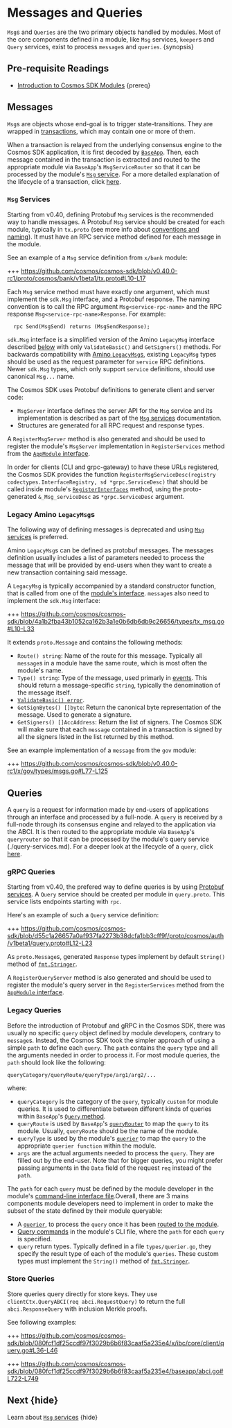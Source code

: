<!--
order: 3
-->

# Messages and Queries

`Msg`s and `Queries` are the two primary objects handled by modules. Most of the core components defined in a module, like `Msg` services, `keeper`s and `Query` services, exist to process `message`s and `queries`. {synopsis}

## Pre-requisite Readings

- [Introduction to Cosmos SDK Modules](./intro.md) {prereq}

## Messages

`Msg`s are objects whose end-goal is to trigger state-transitions. They are wrapped in [transactions](../core/transactions.md), which may contain one or more of them.

When a transaction is relayed from the underlying consensus engine to the Cosmos SDK application, it is first decoded by [`BaseApp`](../core/baseapp.md). Then, each message contained in the transaction is extracted and routed to the appropriate module via `BaseApp`'s `MsgServiceRouter` so that it can be processed by the module's [`Msg` service](./msg-services.md). For a more detailed explanation of the lifecycle of a transaction, click [here](../basics/tx-lifecycle.md).

### `Msg` Services

Starting from v0.40, defining Protobuf `Msg` services is the recommended way to handle messages. A Protobuf `Msg` service should be created for each module, typically in `tx.proto` (see more info about [conventions and naming](../core/encoding.md#faq)). It must have an RPC service method defined for each message in the module.

See an example of a `Msg` service definition from `x/bank` module:

+++ https://github.com/cosmos/cosmos-sdk/blob/v0.40.0-rc1/proto/cosmos/bank/v1beta1/tx.proto#L10-L17

Each `Msg` service method must have exactly one argument, which must implement the `sdk.Msg` interface, and a Protobuf response. The naming convention is to call the RPC argument `Msg<service-rpc-name>` and the RPC response `Msg<service-rpc-name>Response`. For example:

```
  rpc Send(MsgSend) returns (MsgSendResponse);
```

`sdk.Msg` interface is a simplified version of the Amino `LegacyMsg` interface described [below](#legacy-amino-msgs) with only `ValidateBasic()` and `GetSigners()` methods. For backwards compatibility with [Amino `LegacyMsg`s](#legacy-amino-msgs), existing `LegacyMsg` types should be used as the request parameter for `service` RPC definitions. Newer `sdk.Msg` types, which only support `service` definitions, should use canonical `Msg...` name.

The Cosmos SDK uses Protobuf definitions to generate client and server code:

* `MsgServer` interface defines the server API for the `Msg` service and its implementation is described as part of the [`Msg` services](./msg-services.md) documentation.
* Structures are generated for all RPC request and response types.

A `RegisterMsgServer` method is also generated and should be used to register the module's `MsgServer` implementation in `RegisterServices` method from the [`AppModule` interface](./module-manager.md#appmodule).

In order for clients (CLI and grpc-gateway) to have these URLs registered, the Cosmos SDK provides the function `RegisterMsgServiceDesc(registry codectypes.InterfaceRegistry, sd *grpc.ServiceDesc)` that should be called inside module's [`RegisterInterfaces`](module-manager.md#appmodulebasic) method, using the proto-generated `&_Msg_serviceDesc` as `*grpc.ServiceDesc` argument.

### Legacy Amino `LegacyMsg`s

The following way of defining messages is deprecated and using [`Msg` services](#msg-services) is preferred.

Amino `LegacyMsg`s can be defined as protobuf messages. The messages definition usually includes a list of parameters needed to process the message that will be provided by end-users when they want to create a new transaction containing said message.

A `LegacyMsg` is typically accompanied by a standard constructor function, that is called from one of the [module's interface](./module-interfaces.md). `message`s also need to implement the `sdk.Msg` interface:

+++ https://github.com/cosmos/cosmos-sdk/blob/4a1b2fba43b1052ca162b3a1e0b6db6db9c26656/types/tx_msg.go#L10-L33

It extends `proto.Message` and contains the following methods:

- `Route() string`: Name of the route for this message. Typically all `message`s in a module have the same route, which is most often the module's name.
- `Type() string`: Type of the message, used primarly in [events](../core/events.md). This should return a message-specific `string`, typically the denomination of the message itself.
- [`ValidateBasic() error`](../basics/tx-lifecycle.md#ValidateBasic).
- `GetSignBytes() []byte`: Return the canonical byte representation of the message. Used to generate a signature.
- `GetSigners() []AccAddress`: Return the list of signers. The Cosmos SDK will make sure that each `message` contained in a transaction is signed by all the signers listed in the list returned by this method.

See an example implementation of a `message` from the `gov` module:

+++ https://github.com/cosmos/cosmos-sdk/blob/v0.40.0-rc1/x/gov/types/msgs.go#L77-L125

## Queries

A `query` is a request for information made by end-users of applications through an interface and processed by a full-node. A `query` is received by a full-node through its consensus engine and relayed to the application via the ABCI. It is then routed to the appropriate module via `BaseApp`'s `queryrouter` so that it can be processed by the module's query service (./query-services.md). For a deeper look at the lifecycle of a `query`, click [here](../basics/query-lifecycle.md).

### gRPC Queries

Starting from v0.40, the prefered way to define queries is by using [Protobuf services](https://developers.google.com/protocol-buffers/docs/proto#services). A `Query` service should be created per module in `query.proto`. This service lists endpoints starting with `rpc`.

Here's an example of such a `Query` service definition:

+++ https://github.com/cosmos/cosmos-sdk/blob/d55c1a26657a0af937fa2273b38dcfa1bb3cff9f/proto/cosmos/auth/v1beta1/query.proto#L12-L23

As `proto.Message`s, generated `Response` types implement by default `String()` method of [`fmt.Stringer`](https://golang.org/pkg/fmt/#Stringer).

A `RegisterQueryServer` method is also generated and should be used to register the module's query server in the `RegisterServices` method from the [`AppModule` interface](./module-manager.md#appmodule).

### Legacy Queries

Before the introduction of Protobuf and gRPC in the Cosmos SDK, there was usually no specific `query` object defined by module developers, contrary to `message`s. Instead, the Cosmos SDK took the simpler approach of using a simple `path` to define each `query`. The `path` contains the `query` type and all the arguments needed in order to process it. For most module queries, the `path` should look like the following:

```
queryCategory/queryRoute/queryType/arg1/arg2/...
```

where:

- `queryCategory` is the category of the `query`, typically `custom` for module queries. It is used to differentiate between different kinds of queries within `BaseApp`'s [`Query` method](../core/baseapp.md#query).
- `queryRoute` is used by `BaseApp`'s [`queryRouter`](../core/baseapp.md#query-routing) to map the `query` to its module. Usually, `queryRoute` should be the name of the module.
- `queryType` is used by the module's [`querier`](./query-services.md#legacy-queriers) to map the `query` to the appropriate `querier function` within the module.
- `args` are the actual arguments needed to process the `query`. They are filled out by the end-user. Note that for bigger queries, you might prefer passing arguments in the `Data` field of the request `req` instead of the `path`.

The `path` for each `query` must be defined by the module developer in the module's [command-line interface file](./module-interfaces.md#query-commands).Overall, there are 3 mains components module developers need to implement in order to make the subset of the state defined by their module queryable:

- A [`querier`](./query-services.md#legacy-queriers), to process the `query` once it has been [routed to the module](../core/baseapp.md#query-routing).
- [Query commands](./module-interfaces.md#query-commands) in the module's CLI file, where the `path` for each `query` is specified.
- `query` return types. Typically defined in a file `types/querier.go`, they specify the result type of each of the module's `queries`. These custom types must implement the `String()` method of [`fmt.Stringer`](https://golang.org/pkg/fmt/#Stringer).

### Store Queries

Store queries query directly for store keys. They use `clientCtx.QueryABCI(req abci.RequestQuery)` to return the full `abci.ResponseQuery` with inclusion Merkle proofs.

See following examples:

+++ https://github.com/cosmos/cosmos-sdk/blob/080fcf1df25ccdf97f3029b6b6f83caaf5a235e4/x/ibc/core/client/query.go#L36-L46

+++ https://github.com/cosmos/cosmos-sdk/blob/080fcf1df25ccdf97f3029b6b6f83caaf5a235e4/baseapp/abci.go#L722-L749

## Next {hide}

Learn about [`Msg` services](./msg-services.md) {hide}
